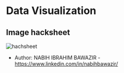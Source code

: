 # Data Visualization

## Image hacksheet

![hachsheet](https://media-exp1.licdn.com/dms/image/C5622AQHeXfArHSUwYw/feedshare-shrink_800/0?e=1591833600&v=beta&t=syqi7BBOXtEDxAWD5YoT1Pprv9qUksFO-Dkhj6PvvD8)
* Author: NABIH IBRAHIM BAWAZIR - https://www.linkedin.com/in/nabihbawazir/
